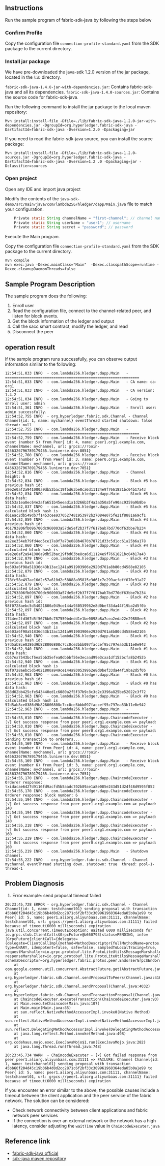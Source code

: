 ## Instructions

Run the sample program of fabric-sdk-java by following the steps below

### Confirm Profile

Copy the configuration file `connection-profile-standard.yaml` from the SDK package to the current directory.

### Install jar package

We have pre-downloaded the java-sdk 1.2.0 version of the jar package, located in the `lib` directory.

`fabric-sdk-java-1.4.0-jar-with-dependencies.jar`: Contains fabric-sdk-java and all its dependencies.
`fabric-sdk-java-1.4.0-sources.jar`: Contains the source code for fabric-sdk-java.


Run the following command to install the jar package to the local maven repository:
```
Mvn install:install-file -Dfile=./lib/fabric-sdk-java-1.2.0-jar-with-dependencies.jar -DgroupId=org.hyperledger.fabric-sdk-java -DartifactId=fabric-sdk-java -Dversion=1.2.0 -Dpackaging=jar
```

If you need to read the fabric-sdk-java source, you can install the source package:

```
Mvn install:install-file -Dfile=./lib/fabric-sdk-java-1.2.0-sources.jar -DgroupId=org.hyperledger.fabric-sdk-java -DartifactId=fabric-sdk-java -Dversion=1.2 .0 -Dpackaging=jar -Dclassifier=sources
```

### Open project

Open any IDE and import java project

Modify the contents of the `java-sdk-demo/src/main/java/com/lambda256/hledger/dapp/Main.java` file to match your configuration.

```java
    Private static String channelName = "first-channel"; // channel name
    Private static String userName = "user1"; // username
    Private static String secret = "password"; // password
```

Execute the Main program.


Copy the configuration file `connection-profile-standard.yaml` from the SDK package to the current directory.


```shell
mvn compile
mvn exec:java -Dexec.mainClass="Main"  -Dexec.classpathScope=runtime -Dexec.cleanupDaemonThreads=false
```

## Sample Program Description

The sample program does the following:

1. Enroll user
2. Read the configuration file, connect to the channel-related peer, and listen for block events.
3. Get the block information of the ledger and output
4. Call the sacc smart contract, modify the ledger, and read
5. Disconnect the peer

## operation result

If the sample program runs successfully, you can observe output information similar to the following:


```
12:54:51,033 INFO  - com.lambda256.hledger.dapp.Main   - =============================================================
12:54:51,033 INFO  - com.lambda256.hledger.dapp.Main   - CA name: ca-org1
12:54:51,033 INFO  - com.lambda256.hledger.dapp.Main   - CA version: 1.4.2
12:54:51,034 INFO  - com.lambda256.hledger.dapp.Main   - Going to enroll user: admin
12:54:51,361 INFO  - com.lambda256.hledger.dapp.Main   - Enroll user: admin successfully.
12:54:52,755 INFO  - org.hyperledger.fabric.sdk.Channel - Channel Channel{id: 1, name: mychannel} eventThread started shutdown: false  thread: null 
12:54:52,755 INFO  - com.lambda256.hledger.dapp.Main   - =============================================================
12:54:52,759 INFO  - com.lambda256.hledger.dapp.Main   - Receive block event (number 5) from Peer{ id: 4, name: peer1.org1.example.com, channelName: mychannel, url: grpcs://rooin-6456326796789179455.luniverse.dev:8051}
12:54:52,760 INFO  - com.lambda256.hledger.dapp.Main   - Receive block event (number 5) from Peer{ id: 3, name: peer0.org1.example.com, channelName: mychannel, url: grpcs://rooin-6456326796789179455.luniverse.dev:7051}
12:54:52,816 INFO  - com.lambda256.hledger.dapp.Main   - Channel height: 6
12:54:52,834 INFO  - com.lambda256.hledger.dapp.Main   - Block #5 has previous hash id: a9e2e0af2a941080a9db52bac19fbd63be8ca6d11124e9f7661821bc04b17a43
12:54:52,834 INFO  - com.lambda256.hledger.dapp.Main   - Block #5 has data hash: 55153a1ea8ec64e2afa651b45eead1a1d266b3f4a3a350a5fe90ac9359a9b8be
12:54:52,837 INFO  - com.lambda256.hledger.dapp.Main   - Block #5 has calculated block hash is d61eac2db549db7f1453cee9370527481953972b27084e075fe21f8881a69cf1
12:54:52,859 INFO  - com.lambda256.hledger.dapp.Main   - Block #4 has previous hash id: 461793806fb096700dc960003a57de5ef2b37f7f617bab7bd770df63bbe7b234
12:54:52,860 INFO  - com.lambda256.hledger.dapp.Main   - Block #4 has data hash: aa2ee354eb79fd4ed5ce17a9f7a73e088b4670b78721d33c5d1cc61a25b6a178
12:54:52,860 INFO  - com.lambda256.hledger.dapp.Main   - Block #4 has calculated block hash is a9e2e0af2a941080a9db52bac19fbd63be8ca6d11124e9f7661821bc04b17a43
12:54:52,879 INFO  - com.lambda256.hledger.dapp.Main   - Block #3 has previous hash id: be503a6f98a51836d43b13ac1241a991903906e2920d701a8b80cd4588e82105
12:54:52,879 INFO  - com.lambda256.hledger.dapp.Main   - Block #3 has data hash: 278fc58e497ae16d2c57a610d2c58888a95815e3d61c7e299acfeff070c91a27
12:54:52,879 INFO  - com.lambda256.hledger.dapp.Main   - Block #3 has calculated block hash is 461793806fb096700dc960003a57de5ef2b37f7f617bab7bd770df63bbe7b234
12:54:52,897 INFO  - com.lambda256.hledger.dapp.Main   - Block #2 has previous hash id: 98f0728aebc5d54021800a949ce144a930539962e8d0bef33da44f19ba2d5f0b
12:54:52,897 INFO  - com.lambda256.hledger.dapp.Main   - Block #2 has data hash: 1744ee2fd367d5f5676b0c787559b4edd1e1be0098b8a7cea2eda22e29888ee5
12:54:52,897 INFO  - com.lambda256.hledger.dapp.Main   - Block #2 has calculated block hash is be503a6f98a51836d43b13ac1241a991903906e2920d701a8b80cd4588e82105
12:54:52,940 INFO  - com.lambda256.hledger.dapp.Main   - Block #1 has previous hash id: 57d5ab8ce8386d9b828006808c7cc0ce3bbb097faccef95c797ea53b11e0e942
12:54:52,940 INFO  - com.lambda256.hledger.dapp.Main   - Block #1 has data hash: cb57ea7543bcf6ea5bb35efea0dbbbf56e3ecaad99e3caa1df152bcfa8b2452b
12:54:52,940 INFO  - com.lambda256.hledger.dapp.Main   - Block #1 has calculated block hash is 98f0728aebc5d54021800a949ce144a930539962e8d0bef33da44f19ba2d5f0b
12:54:52,963 INFO  - com.lambda256.hledger.dapp.Main   - Block #0 has previous hash id: 
12:54:52,963 INFO  - com.lambda256.hledger.dapp.Main   - Block #0 has data hash: 268d02bb425cfe543440ed1c6080a2f5f37b9c8c3c2c3396a825be52022c3f72
12:54:52,963 INFO  - com.lambda256.hledger.dapp.Main   - Block #0 has calculated block hash is 57d5ab8ce8386d9b828006808c7cc0ce3bbb097faccef95c797ea53b11e0e942
12:54:52,963 INFO  - com.lambda256.hledger.dapp.Main   - =============================================================
12:54:53,010 INFO  - com.lambda256.hledger.dapp.ChaincodeExecuter - [√] Got success response from peer peer1.org1.example.com => payload: 
12:54:53,010 INFO  - com.lambda256.hledger.dapp.ChaincodeExecuter - [√] Got success response from peer peer0.org1.example.com => payload: 
12:54:53,010 INFO  - com.lambda256.hledger.dapp.ChaincodeExecuter - Sending transaction to orderers...
12:54:55,169 INFO  - com.lambda256.hledger.dapp.Main   - Receive block event (number 6) from Peer{ id: 4, name: peer1.org1.example.com, channelName: mychannel, url: grpcs://rooin-6456326796789179455.luniverse.dev:8051}
12:54:55,169 INFO  - com.lambda256.hledger.dapp.Main   - Receive block event (number 6) from Peer{ id: 3, name: peer0.org1.example.com, channelName: mychannel, url: grpcs://rooin-6456326796789179455.luniverse.dev:7051}
12:54:55,170 INFO  - com.lambda256.hledger.dapp.ChaincodeExecuter - Orderer response: txidacae6427d9116fd9acfd5b5aadc702b89ae1a8e085e243d51d24f48d9595f852
12:54:55,170 INFO  - com.lambda256.hledger.dapp.ChaincodeExecuter - Orderer response: block number: 6
12:54:55,194 INFO  - com.lambda256.hledger.dapp.ChaincodeExecuter - [√] Got success response from peer peer1.org1.example.com => payload: 140
12:54:55,194 INFO  - com.lambda256.hledger.dapp.ChaincodeExecuter - [√] Got success response from peer peer0.org1.example.com => payload: 140
12:54:55,218 INFO  - com.lambda256.hledger.dapp.ChaincodeExecuter - [√] Got success response from peer peer1.org1.example.com => payload: 160
12:54:55,219 INFO  - com.lambda256.hledger.dapp.ChaincodeExecuter - [√] Got success response from peer peer0.org1.example.com => payload: 160
12:54:55,219 INFO  - com.lambda256.hledger.dapp.Main   - Shutdown channel.
12:54:55,222 INFO  - org.hyperledger.fabric.sdk.Channel - Channel mychannel eventThread shutting down. shutdown: true  thread: pool-1-thread-1 
```

## Problem Diagnosis

1. Error example: send proposal timeout failed

```
20:23:45,728 ERROR - org.hyperledger.fabric.sdk.Channel - Channel Channel{id: 1, name: testchannel01} sending proposal with transaction 45bb66f204d45c19b36b4d0d2cc2871c6f2bf33c309961960364eda05b0a1e99 to Peer{ id: 5, name: peer1.aliorg.aliyunbaas.com:31111, channelName: testchannel01, url: grpcs://peer1.aliorg.aliyunbaas.com:31111} failed because of timeout(6000 milliseconds) expiration
java.util.concurrent.TimeoutException: Waited 6000 milliseconds for io.grpc.stub.ClientCalls$GrpcFuture@b660793[status=PENDING, info=[GrpcFuture{clientCall={delegate={delegate=ClientCallImpl{method=MethodDescriptor{fullMethodName=protos.Endorser/ProcessProposal, type=UNARY, idempotent=false, safe=false, sampledToLocalTracing=true, requestMarshaller=io.grpc.protobuf.lite.ProtoLiteUtils$MessageMarshaller@7fd71cf, responseMarshaller=io.grpc.protobuf.lite.ProtoLiteUtils$MessageMarshaller@4f796e35, schemaDescriptor=org.hyperledger.fabric.protos.peer.EndorserGrpc$EndorserMethodDescriptorSupplier@5a101a3}}}}}]]
	at com.google.common.util.concurrent.AbstractFuture.get(AbstractFuture.java:471)
	at org.hyperledger.fabric.sdk.Channel.sendProposalToPeers(Channel.java:4108)
	at org.hyperledger.fabric.sdk.Channel.sendProposal(Channel.java:4032)
	at org.hyperledger.fabric.sdk.Channel.sendTransactionProposal(Channel.java:3915)
	at ChaincodeExecuter.executeTransaction(ChaincodeExecuter.java:93)
	at Main.executeChaincode(Main.java:107)
	at Main.main(Main.java:85)
	at sun.reflect.NativeMethodAccessorImpl.invoke0(Native Method)
	at sun.reflect.NativeMethodAccessorImpl.invoke(NativeMethodAccessorImpl.java:62)
	at sun.reflect.DelegatingMethodAccessorImpl.invoke(DelegatingMethodAccessorImpl.java:43)
	at java.lang.reflect.Method.invoke(Method.java:498)
	at org.codehaus.mojo.exec.ExecJavaMojo$1.run(ExecJavaMojo.java:282)
	at java.lang.Thread.run(Thread.java:748)
```

```
20:23:45,734 WARN  - ChaincodeExecuter - [×] Got failed response from peer peer1.aliorg.aliyunbaas.com:31111 => FAILURE: Channel Channel{id: 1, name: testchannel01} sending proposal with transaction 45bb66f204d45c19b36b4d0d2cc2871c6f2bf33c309961960364eda05b0a1e99 to Peer{ id: 5, name: peer1.aliorg.aliyunbaas.com:31111, channelName: testchannel01, url: grpcs://peer1.aliorg.aliyunbaas.com:31111} failed because of timeout(6000 milliseconds) expiration
```

If you encounter an error similar to the above, the possible causes include a timeout between the client application and the peer service of the fabric network. The solution can be considered:
- Check network connectivity between client applications and fabric network peer services
- If the connection is over an external network or the network has a high latency, consider adjusting the `waitTime` value in `ChaincodeExecuter.java`

## Reference link
- [fabric-sdk-java official](https://github.com/hyperledger/fabric-sdk-java)
- [sdk-java maven repository](http://central.maven.org/maven2/org/hyperledger/fabric-sdk-java/fabric-sdk-java/1.2.0/)



